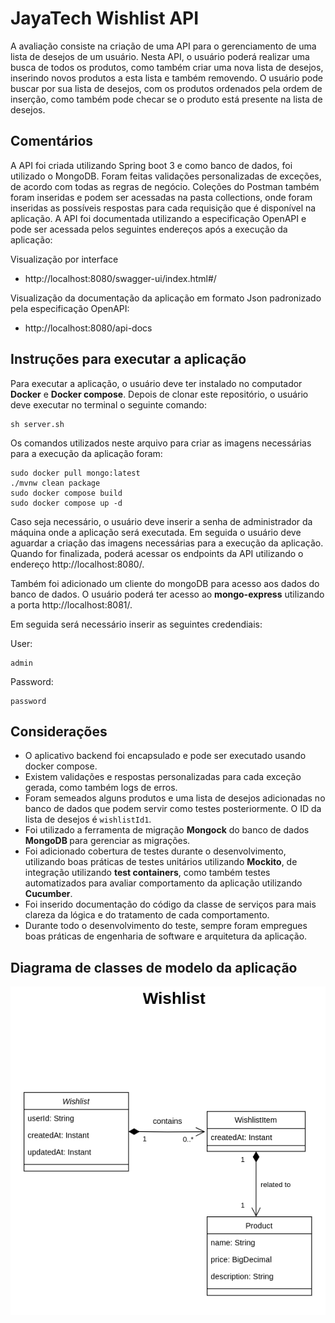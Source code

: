 # JayaTech Wishlist API

A avaliação consiste na criação de uma API para o gerenciamento de uma lista de desejos de um usuário. Nesta API, o usuário poderá realizar uma busca de todos os produtos, como também criar uma nova lista de desejos, inserindo novos produtos a esta lista e também removendo. O usuário pode buscar por sua lista de desejos, com os produtos ordenados pela ordem de inserção, como também pode checar se o produto está presente na lista de desejos.

## Comentários
A API foi criada utilizando Spring boot 3 e como banco de dados, foi utilizado o MongoDB. Foram feitas validações personalizadas de exceções, de acordo com todas as regras de negócio.
Coleções do Postman também foram inseridas e podem ser acessadas na pasta collections, onde foram inseridas as possíveis respostas para cada requisição que é disponível na aplicação.
A API foi documentada utilizando a especificação OpenAPI e pode ser acessada pelos seguintes endereços após a execução da aplicação:

Visualização por interface
* http://localhost:8080/swagger-ui/index.html#/

Visualização da documentação da aplicação em formato Json padronizado pela especificação OpenAPI:
* http://localhost:8080/api-docs

## Instruções para executar a aplicação
Para executar a aplicação, o usuário deve ter instalado no computador <b>Docker</b> e <b>Docker compose</b>.
Depois de clonar este repositório, o usuário deve executar no terminal o seguinte comando:
``` 
sh server.sh 
``` 
Os comandos utilizados neste arquivo para criar as imagens necessárias para a execução da aplicação foram:
``` 
sudo docker pull mongo:latest
./mvnw clean package
sudo docker compose build
sudo docker compose up -d
``` 
Caso seja necessário, o usuário deve inserir a senha de administrador da máquina onde a aplicação será executada.
Em seguida o usuário deve aguardar a criação das imagens necessárias para a execução da aplicação. Quando for finalizada, poderá acessar os endpoints da API utilizando o endereço http://localhost:8080/.

Também foi adicionado um cliente do mongoDB para acesso aos dados do banco de dados. O usuário poderá ter acesso ao <b>mongo-express</b> utilizando a porta http://localhost:8081/.

Em seguida será necessário inserir as seguintes credendiais:

User:
``` 
admin
``` 
Password:
``` 
password
``` 

## Considerações
* O aplicativo backend foi encapsulado e pode ser executado usando docker compose.
* Existem validações e respostas personalizadas para cada exceção gerada, como também logs de erros.
* Foram semeados alguns produtos e uma lista de desejos adicionadas no banco de dados que podem servir como testes posteriormente. O ID da lista de desejos é ``wishlistId1``.
* Foi utilizado a ferramenta de migração <b>Mongock</b> do banco de dados <b>MongoDB </b>para gerenciar as migrações.
* Foi adicionado cobertura de testes durante o desenvolvimento, utilizando boas práticas de testes unitários utilizando <b>Mockito</b>, de integração utilizando <b>test containers</b>, como também testes automatizados para avaliar comportamento da aplicação utilizando <b>Cucumber</b>.
* Foi inserido documentação do código da classe de serviços para mais clareza da lógica e do tratamento de cada comportamento.
* Durante todo o desenvolvimento do teste, sempre foram empregues boas práticas de engenharia de software e arquitetura da aplicação.

## Diagrama de classes de modelo da aplicação
![Diagrama de classes de modelo- Wishlist](diagrams/wishlist-class-diagram.drawio.png) 